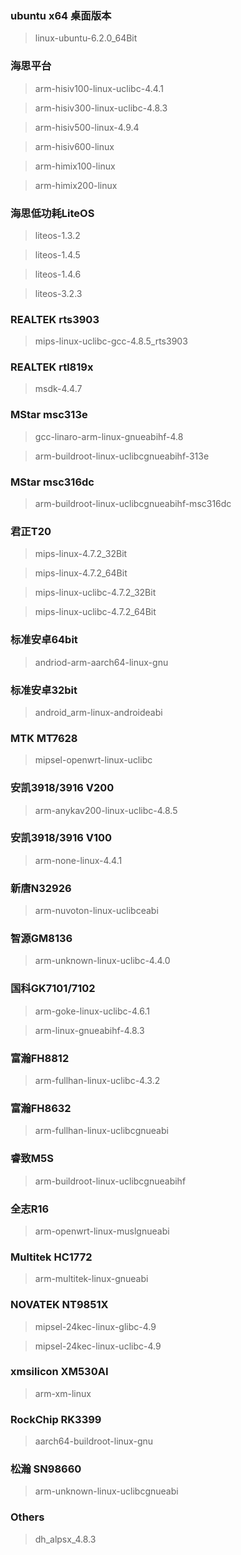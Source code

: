 ### ubuntu x64 桌面版本
> linux-ubuntu-6.2.0_64Bit

### 海思平台
> arm-hisiv100-linux-uclibc-4.4.1

> arm-hisiv300-linux-uclibc-4.8.3

> arm-hisiv500-linux-4.9.4

> arm-hisiv600-linux

> arm-himix100-linux

> arm-himix200-linux

### 海思低功耗LiteOS
> liteos-1.3.2

> liteos-1.4.5

> liteos-1.4.6

> liteos-3.2.3

### REALTEK rts3903
> mips-linux-uclibc-gcc-4.8.5_rts3903

### REALTEK rtl819x
> msdk-4.4.7

### MStar msc313e
> gcc-linaro-arm-linux-gnueabihf-4.8

> arm-buildroot-linux-uclibcgnueabihf-313e

### MStar msc316dc
> arm-buildroot-linux-uclibcgnueabihf-msc316dc

### 君正T20
> mips-linux-4.7.2_32Bit

> mips-linux-4.7.2_64Bit

> mips-linux-uclibc-4.7.2_32Bit

> mips-linux-uclibc-4.7.2_64Bit

### 标准安卓64bit
> andriod-arm-aarch64-linux-gnu

### 标准安卓32bit
> android_arm-linux-androideabi

### MTK MT7628
> mipsel-openwrt-linux-uclibc

### 安凯3918/3916 V200
> arm-anykav200-linux-uclibc-4.8.5

### 安凯3918/3916 V100
> arm-none-linux-4.4.1

### 新唐N32926
> arm-nuvoton-linux-uclibceabi

### 智源GM8136
> arm-unknown-linux-uclibc-4.4.0

### 国科GK7101/7102
> arm-goke-linux-uclibc-4.6.1

> arm-linux-gnueabihf-4.8.3

### 富瀚FH8812
> arm-fullhan-linux-uclibc-4.3.2

### 富瀚FH8632
> arm-fullhan-linux-uclibcgnueabi

### 睿致M5S
> arm-buildroot-linux-uclibcgnueabihf

### 全志R16
> arm-openwrt-linux-muslgnueabi

### Multitek HC1772
> arm-multitek-linux-gnueabi

### NOVATEK NT9851X
> mipsel-24kec-linux-glibc-4.9

> mipsel-24kec-linux-uclibc-4.9

### xmsilicon XM530AI
> arm-xm-linux

### RockChip RK3399
> aarch64-buildroot-linux-gnu

### 松瀚 SN98660
> arm-unknown-linux-uclibcgnueabi

### Others
> dh_alpsx_4.8.3
